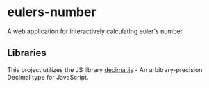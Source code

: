 # eulers-number
A web application for interactively calculating euler's number

## Libraries
This project utilizes the JS library [decimal.js](https://github.com/MikeMcl/decimal.js) - An arbitrary-precision Decimal type for JavaScript.
